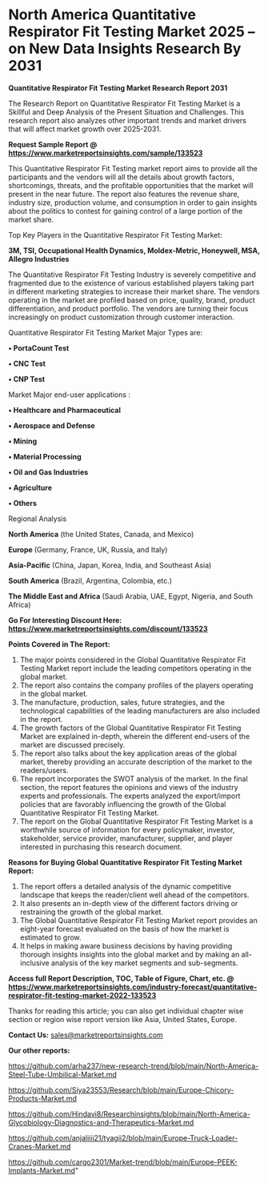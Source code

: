 # North America Quantitative Respirator Fit Testing Market 2025 – on New Data Insights Research By 2031

<strong>Quantitative Respirator Fit Testing Market Research Report 2031</strong>

The Research Report on Quantitative Respirator Fit Testing Market is a Skillful and Deep Analysis of the Present Situation and Challenges. This research report also analyzes other important trends and market drivers that will affect market growth over 2025-2031.

<strong>Request Sample Report @ <a href=https://www.marketreportsinsights.com/sample/133523>https://www.marketreportsinsights.com/sample/133523</a></strong>

This Quantitative Respirator Fit Testing market report aims to provide all the participants and the vendors will all the details about growth factors, shortcomings, threats, and the profitable opportunities that the market will present in the near future. The report also features the revenue share, industry size, production volume, and consumption in order to gain insights about the politics to contest for gaining control of a large portion of the market share.

Top Key Players in the Quantitative Respirator Fit Testing Market:

<strong>3M, TSI, Occupational Health Dynamics, Moldex-Metric, Honeywell, MSA, Allegro Industries</strong>

The Quantitative Respirator Fit Testing Industry is severely competitive and fragmented due to the existence of various established players taking part in different marketing strategies to increase their market share. The vendors operating in the market are profiled based on price, quality, brand, product differentiation, and product portfolio. The vendors are turning their focus increasingly on product customization through customer interaction.

Quantitative Respirator Fit Testing Market Major Types are:

<strong>• PortaCount Test

• CNC Test

• CNP Test</strong>

Market Major end-user applications :

<strong>• Healthcare and Pharmaceutical

• Aerospace and Defense

• Mining

• Material Processing

• Oil and Gas Industries

• Agriculture

• Others</strong>

Regional Analysis

</u><strong><b>North America</b></strong> (the United States, Canada, and Mexico)

<strong><b>Europe </b></strong>(Germany, France, UK, Russia, and Italy)

<strong><b>Asia-Pacific</b></strong> (China, Japan, Korea, India, and Southeast Asia)

<strong><b>South America</b></strong> (Brazil, Argentina, Colombia, etc.)

<strong><b>The Middle East and Africa</b></strong> (Saudi Arabia, UAE, Egypt, Nigeria, and South Africa)

<strong>Go For Interesting Discount Here: <a href=https://www.marketreportsinsights.com/discount/133523>https://www.marketreportsinsights.com/discount/133523</a></strong>

<strong>Points Covered in The Report:</strong>
<ol>
  <li>The major points considered in the Global Quantitative Respirator Fit Testing Market report include the leading competitors operating in the global market.</li>
  <li>The report also contains the company profiles of the players operating in the global market.</li>
  <li>The manufacture, production, sales, future strategies, and the technological capabilities of the leading manufacturers are also included in the report.</li>
  <li>The growth factors of the Global Quantitative Respirator Fit Testing Market are explained in-depth, wherein the different end-users of the market are discussed precisely.</li>
  <li>The report also talks about the key application areas of the global market, thereby providing an accurate description of the market to the readers/users.</li>
  <li>The report incorporates the SWOT analysis of the market. In the final section, the report features the opinions and views of the industry experts and professionals. The experts analyzed the export/import policies that are favorably influencing the growth of the Global Quantitative Respirator Fit Testing Market.</li>
  <li>The report on the Global Quantitative Respirator Fit Testing Market is a worthwhile source of information for every policymaker, investor, stakeholder, service provider, manufacturer, supplier, and player interested in purchasing this research document.</li>
</ol>
<strong>Reasons for Buying Global Quantitative Respirator Fit Testing Market Report:</strong>

<ol>
  <li>The report offers a detailed analysis of the dynamic competitive landscape that keeps the reader/client well ahead of the competitors.</li>
  <li>It also presents an in-depth view of the different factors driving or restraining the growth of the global market.</li>
  <li>The Global Quantitative Respirator Fit Testing Market report provides an eight-year forecast evaluated on the basis of how the market is estimated to grow.</li>
  <li>It helps in making aware business decisions by having providing thorough insights insights into the global market and by making an all-inclusive analysis of the key market segments and sub-segments.</li>
</ol>
<strong>Access full Report Description, TOC, Table of Figure, Chart, etc. @ <a href=https://www.marketreportsinsights.com/industry-forecast/quantitative-respirator-fit-testing-market-2022-133523>https://www.marketreportsinsights.com/industry-forecast/quantitative-respirator-fit-testing-market-2022-133523</a></strong>


Thanks for reading this article; you can also get individual chapter wise section or region wise report version like Asia, United States, Europe.

<strong>Contact Us:</strong>
sales@marketreportsinsights.com

<strong>Our other reports:</strong>

<a href=https://github.com/arha237/new-research-trend/blob/main/North-America-Steel-Tube-Umbilical-Market.md>https://github.com/arha237/new-research-trend/blob/main/North-America-Steel-Tube-Umbilical-Market.md</a>

<a href=https://github.com/Siya23553/Research/blob/main/Europe-Chicory-Products-Market.md>https://github.com/Siya23553/Research/blob/main/Europe-Chicory-Products-Market.md</a>

<a href=https://github.com/Hindavi8/Researchinsights/blob/main/North-America-Glycobiology-Diagnostics-and-Therapeutics-Market.md>https://github.com/Hindavi8/Researchinsights/blob/main/North-America-Glycobiology-Diagnostics-and-Therapeutics-Market.md</a>

<a href=https://github.com/anjaliiii21/tyagii2/blob/main/Europe-Truck-Loader-Cranes-Market.md>https://github.com/anjaliiii21/tyagii2/blob/main/Europe-Truck-Loader-Cranes-Market.md</a>

<a href=https://github.com/cargo2301/Market-trend/blob/main/Europe-PEEK-Implants-Market.md>https://github.com/cargo2301/Market-trend/blob/main/Europe-PEEK-Implants-Market.md</a>"
